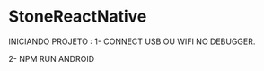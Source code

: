 # StoneReactNative

INICIANDO PROJETO : 
 1- CONNECT USB OU WIFI NO DEBUGGER.
  
 2- NPM RUN ANDROID
